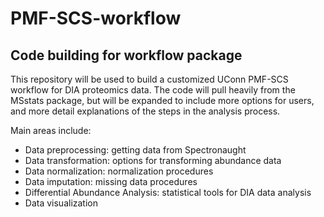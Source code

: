 # PMF-SCS-workflow


## Code building for workflow package

This repository will be used to build a customized UConn PMF-SCS workflow for DIA proteomics data. The code will pull heavily from the MSstats package, but will be expanded to include more options for users, and more detail explanations of the steps in the analysis process. 

Main areas include:

* Data preprocessing: getting data from Spectronaught
* Data transformation: options for transforming abundance data
* Data normalization: normalization procedures
* Data imputation: missing data procedures
* Differential Abundance Analysis: statistical tools for DIA data analysis
* Data visualization

